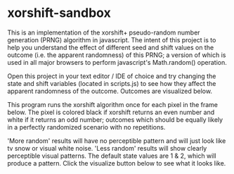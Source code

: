 # xorshift-sandbox

This is an implementation of the xorshift+ pseudo-random number generation (PRNG) algorithm in javascript. The intent of this project is to help you understand the effect of different seed and shift values on the outcome (i.e. the apparent randomness) of this PRNG; a version of which is used in all major browsers to perform javascript's Math.random() operation.

Open this project in your text editor / IDE of choice and try changing the state and shift variables (located in scripts.js) to see how they affect the apparent randomness of the outcome. Outcomes are visualized below.

This program runs the xorshift algorithm once for each pixel in the frame below. The pixel is colored black if xorshift returns an even number and white if it returns an odd number; outcomes which should be equally likely in a perfectly randomized scenario with no repetitions.
                    
'More random' results will have no perceptible pattern and will just look like tv snow or visual white noise. 'Less random' results will show clearly perceptible visual patterns. The default state values are 1 & 2, which will produce a pattern. Click the visualize button below to see what it looks like.
                